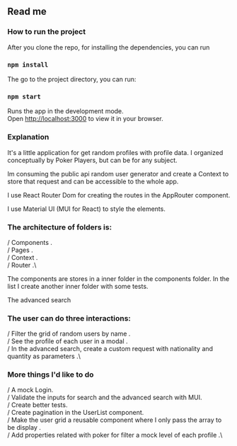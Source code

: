 ## Read me

### How to run the project

After you clone the repo, for installing the dependencies, you can run

### `npm install`

The go to the project directory, you can run:

### `npm start`

Runs the app in the development mode.\
Open [http://localhost:3000](http://localhost:3000) to view it in your browser.

### Explanation

It's a little application for get random profiles with profile data.
I organized conceptually by Poker Players, but can be for any subject.

Im consuming the public api random user generator and create a Context to store that request and can be accessible to the whole app.

I use React Router Dom for creating the routes in the AppRouter component.

I use Material UI (MUI for React) to style the elements.

### The architecture of folders is:
/ Components .\
/ Pages .\
/ Context .\
/ Router .\

The components are stores in a inner folder in the components folder. In the list I create another inner folder with some tests.

The advanced search

### The user can do three interactions:
/ Filter the grid of random users by name .\
/ See the profile of each user in a modal .\
/ In the advanced search, create a custom request with nationality and quantity as parameters .\

### More things I'd like to do
/ A mock Login.\
/ Validate the inputs for search and the advanced search with MUI.\
/ Create better tests.\
/ Create pagination in the UserList component.\
/ Make the user grid a reusable component where I only pass the array to be display .\
/ Add properties related with poker for filter a mock level of each profile .\

